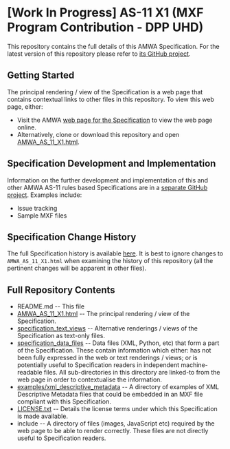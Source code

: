 # **[Work In Progress]** AS-11 X1 (MXF Program Contribution - DPP UHD)

This repository contains the full details of this AMWA Specification. For the latest version of this repository please refer to [its GitHub project](https://github.com/AMWA-TV/AS-11_X1/).

## Getting Started

The principal rendering / view of the Specification is a web page that contains contextual links to other files in this repository. To view this web page, either:
* Visit the AMWA [web page for the Specification](http://amwa.tv/projects/AS-11-X1.shtml) to view the web page online.
* Alternatively, clone or download this repository and open [AMWA_AS_11_X1.html](AMWA_AS_11_X1.html).

## Specification Development and Implementation

Information on the further development and implementation of this and other AMWA AS-11 rules based Specifications are in a [separate GitHub project](https://github.com/AMWA-TV/AS-11_Overview). Examples include:
* Issue tracking
* Sample MXF files

## Specification Change History

The full Specification history is available [here](https://github.com/AMWA-TV/AS-11_X1/commits). It is best to ignore changes to `AMWA_AS_11_X1.html` when examining the history of this repository (all the pertinent changes will be apparent in other files).

## Full Repository Contents

* README.md -- This file
* [AMWA_AS_11_X1.html](AMWA_AS_11_X1.html) -- The principal rendering / view of the Specification.
* [specification_text_views](specification_text_views) -- Alternative renderings / views of the Specification as text-only files.
* [specification_data_files](specification_data_files) -- Data files (XML, Python, etc) that form a part of the Specification. These contain information which either: has not been fully expressed in the web or text renderings / views; or is potentially useful to Specification readers in independent machine-readable files. All sub-directories in this directory are linked-to from the web page in order to contextualise the information.
* [examples/xml_descriptive_metadata](examples/xml_descriptive_metadata) -- A directory of examples of XML Descriptive Metadata files that could be embedded in an MXF file compliant with this Specification.
* [LICENSE.txt](LICENSE.txt) -- Details the license terms under which this Specification is made available.
* include -- A directory of files (images, JavaScript etc) required by the web page to be able to render correctly. These files are not directly useful to Specification readers.
